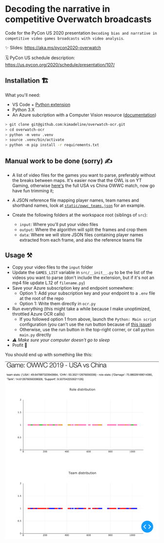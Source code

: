 # Decoding the narrative in competitive Overwatch broadcasts

Code for the PyCon US 2020 presentation `Decoding bias and narrative in competitive video games broadcasts with video analysis`. 

✨ Slides: https://aka.ms/pycon2020-overwatch

🗓 PyCon US schedule description: https://us.pycon.org/2020/schedule/presentation/107/ 

## Installation 🏗

What you'll need:

- VS Code + [Python extension](https://marketplace.visualstudio.com/items?itemName=ms-python.python)
- Python 3.X
- An Azure subcription with a Computer Vision resource ([documentation](https://docs.microsoft.com/en-us/azure/cognitive-services/computer-vision/quickstarts-sdk/python-sdk#create-a-computer-vision-azure-resource))

```sh
> git clone git@github.com:kimadeline/overwatch-ocr.git
> cd overwatch-ocr
> python -m venv .venv
> source .venv/bin/activate
> python -m pip install -r requirements.txt
```

## Manual work to be done (sorry) ✍️

- A list of video files for the games you want to parse, preferably without the breaks between maps. It's easier now that the OWL is on YT Gaming, otherwise [here's](https://www.youtube.com/watch?v=DrPyUcNo1HI) the full USA vs China OWWC match, now go have fun trimming it;
- A JSON reference file mapping player names, team names and shorthand names, look at [`static/owwc_teams.json`](https://github.com/kimadeline/overwatch-ocr/blob/master/static/owwc_teams.json) for an example.

- Create the following folders at the workspace root (siblings of `src`):
  - `input`: Where you'll put your video files
  - `output`: Where the algorithm will split the frames and crop them
  - `data`: Where we will store JSON files containing player names extracted from each frame, and also the reference teams file

## Usage ⚒

- Copy your video files to the `input` folder
- Update the `GAMES_LIST` variable in `src/__init__.py` to be the list of the videos you want to parse (don't include the extension, but if it's not an mp4 file update L.12 of `filename.py`)
- Save your Azure subscription key and endpoint somewhere:
  - Option 1: Add your subscription key and your endpoint to a `.env` file at the root of the repo
  - Option 1: Write them directly in `ocr.py`
- Run everything (this might take a while because I make unoptimized, throttled Azure OCR calls)
  - If you followed option 1 from above, launch the `Python: Main script` configuration (you can't use the run button because of [this issue](https://github.com/microsoft/vscode-python/issues/11174))
  - Otherwise, use the run button in the top-right corner, or call `python main.py` directly
- _⚠️ Make sure your computer doesn't go to sleep_
- Profit 🥳

You should end up with something like this:

![Overwatch World Cup USA vs China finals analysis](https://raw.githubusercontent.com/kimadeline/overwatch-ocr/master/static/readme_screenshot.png)
